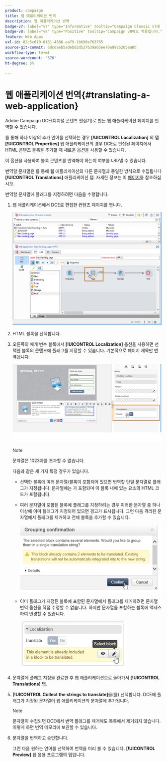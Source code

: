 ```yaml
---
product: campaign
title: 웹 애플리케이션 번역
description: 웹 애플리케이션 번역
badge-v7: label="v7" type="Informative" tooltip="Campaign Classic v7에 적용"
badge-v8: label="v8" type="Positive" tooltip="Campaign v8에도 적용됩니다."
feature: Web Apps
exl-id: 82c5c610-8161-4686-aa79-1b690e763765
source-git-commit: 6dc6aeb5adeb82d527b39a05ee70a9926205ea0b
workflow-type: tm+mt
source-wordcount: '376'
ht-degree: 5%

---
```


# 웹 애플리케이션 번역{#translating-a-web-application}



Adobe Campaign DCE(디지털 콘텐츠 편집기)로 만든 웹 애플리케이션 페이지를 번역할 수 있습니다.

를 통해 하나 이상의 추가 언어를 선택하는 경우 **[!UICONTROL Localization]** 의 탭 **[!UICONTROL Properties]** 웹 애플리케이션의 경우 DCE로 편집된 페이지에서 HTML 콘텐츠 블록을 추가할 때 새로운 옵션을 사용할 수 있습니다.

이 옵션을 사용하여 블록 콘텐츠를 번역해야 하는지 여부를 나타낼 수 있습니다.

번역할 문자열은 를 통해 웹 애플리케이션의 다른 문자열과 동일한 방식으로 수집됩니다 **[!UICONTROL Translations]** 애플리케이션 탭. 자세한 정보는 이 [페이지](translating-a-web-form.md)를 참조하십시오.

번역할 문자열에 플래그를 지정하려면 다음을 수행합니다.

1. 웹 애플리케이션에서 DCE로 편집한 컨텐츠 페이지를 엽니다.

   ![](assets/dce_translation_3.png)

1. HTML 블록을 선택합니다.
1. 오른쪽의 매개 변수 블록에서 **[!UICONTROL Localization]** 옵션을 사용하면 선택한 블록의 콘텐츠에 플래그를 지정할 수 있습니다. 기본적으로 페이지 제목만 번역됩니다.

   ![](assets/dce_translation_1.png)

   >[!NOTE]
   >
   >문자열은 1023자를 초과할 수 없습니다.

   다음과 같은 세 가지 특정 경우가 있습니다.

   * 선택한 블록에 여러 문자열/블록이 포함되어 있으면 번역할 단일 문자열로 플래그가 지정됩니다. 문자열에는 가 포함되며 이 블록 내에 있는 요소의 HTML 코드가 포함됩니다.
   * 여러 문자열이 포함된 블록에 플래그를 지정하려는 경우 이러한 문자열 중 하나 이상에 이미 플래그가 지정되어 있으면 경고가 표시됩니다. 그런 다음 격리된 문자열에서 플래그를 제거하고 전체 블록을 추가할 수 있습니다.

     ![](assets/dce_translation_4.png)

   * 이미 플래그가 지정된 블록에 포함된 문자열에서 플래그를 제거하려면 문자열 번역 옵션을 직접 수정할 수 없습니다. 하지만 문자열을 포함하는 블록에 액세스하여 변경할 수 있습니다.

     ![](assets/dce_translation_2.png)

1. 문자열에 플래그 지정을 완료한 후 웹 애플리케이션으로 돌아가서 **[!UICONTROL Translations]** 탭.
1. **[!UICONTROL Collect the strings to translate]**&#x200B;을(를) 선택합니다. DCE에 플래그가 지정된 문자열이 웹 애플리케이션의 문자열에 추가됩니다.

   >[!NOTE]
   >
   >문자열이 수집되면 DCE에서 번역 플래그를 제거해도 목록에서 제거되지 않습니다. 이렇게 하면 번역 메모리에 보관할 수 있습니다.

1. 문자열을 번역하고 승인합니다.

   그런 다음 원하는 언어를 선택하여 번역을 미리 볼 수 있습니다. **[!UICONTROL Preview]** 웹 응용 프로그램의 탭입니다.
